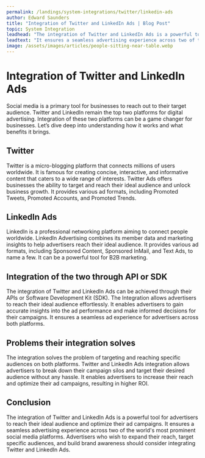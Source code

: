 ```yaml
---
permalink: /landings/system-integrations/twitter/linkedin-ads
author: Edward Saunders
title: "Integration of Twitter and LinkedIn Ads | Blog Post"
topic: System Integration
leadhead: "The integration of Twitter and LinkedIn Ads is a powerful tool for advertisers to reach their ideal audience and optimize their ad campaigns"
leadtext: "It ensures a seamless advertising experience across two of the world's most prominent social media platforms. Advertisers who wish to expand their reach, target specific audiences, and build brand awareness should consider integrating Twitter and LinkedIn Ads."
image: /assets/images/articles/people-sitting-near-table.webp
---
```

<div class="arttext"><h1>Integration of Twitter and LinkedIn Ads</h1>
<p>
Social media is a primary tool for businesses to reach out to their target audience. Twitter and LinkedIn remain the top two platforms for digital advertising. Integration of these two platforms can be a game changer for businesses. Let’s dive deep into understanding how it works and what benefits it brings.
</p>

<h2>Twitter</h2>
<p>
Twitter is a micro-blogging platform that connects millions of users worldwide. It is famous for creating concise, interactive, and informative content that caters to a wide range of interests. Twitter Ads offers businesses the ability to target and reach their ideal audience and unlock business growth. It provides various ad formats, including Promoted Tweets, Promoted Accounts, and Promoted Trends.
</p>

<h2>LinkedIn Ads</h2>
<p>
LinkedIn is a professional networking platform aiming to connect people worldwide. LinkedIn Advertising combines its member data and marketing insights to help advertisers reach their ideal audience. It provides various ad formats, including Sponsored Content, Sponsored InMail, and Text Ads, to name a few. It can be a powerful tool for B2B marketing.
</p>

<h2>Integration of the two through API or SDK</h2>
<p>
The integration of Twitter and LinkedIn Ads can be achieved through their APIs or Software Development Kit (SDK). The Integration allows advertisers to reach their ideal audience effortlessly. It enables advertisers to gain accurate insights into the ad performance and make informed decisions for their campaigns. It ensures a seamless ad experience for advertisers across both platforms.
</p>

<h2>Problems their integration solves</h2>
<p>
The integration solves the problem of targeting and reaching specific audiences on both platforms. Twitter and LinkedIn Ads integration allows advertisers to break down their campaign silos and target their desired audience without any hassle. It enables advertisers to increase their reach and optimize their ad campaigns, resulting in higher ROI.
</p>

<h2>Conclusion</h2>
<p>
The integration of Twitter and LinkedIn Ads is a powerful tool for advertisers to reach their ideal audience and optimize their ad campaigns. It ensures a seamless advertising experience across two of the world's most prominent social media platforms. Advertisers who wish to expand their reach, target specific audiences, and build brand awareness should consider integrating Twitter and LinkedIn Ads.
</p>
</div>